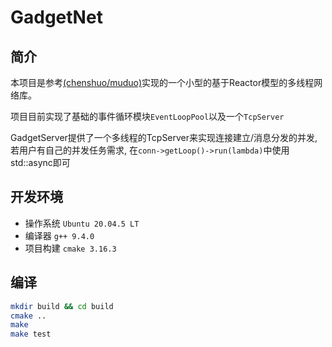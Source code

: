# GadgetNet

## 简介

本项目是参考[(chenshuo/muduo)](https://github.com/chenshuo/muduo)实现的一个小型的基于Reactor模型的多线程网络库。

项目目前实现了基础的事件循环模块`EventLoopPool`以及一个`TcpServer`

GadgetServer提供了一个多线程的TcpServer来实现连接建立/消息分发的并发, 若用户有自己的并发任务需求, 在`conn->getLoop()->run(lambda)`中使用std::async即可
## 开发环境

- 操作系统 `Ubuntu 20.04.5 LT`
- 编译器 `g++ 9.4.0`
- 项目构建 `cmake 3.16.3`

## 编译

```bash
mkdir build && cd build
cmake ..
make
make test
```

